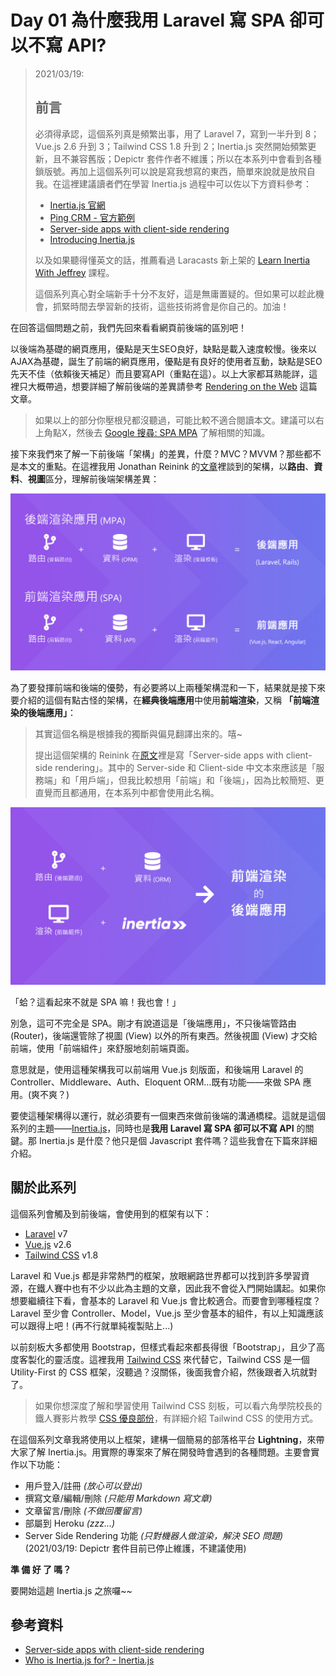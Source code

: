 # Day 01 為什麼我用 Laravel 寫 SPA 卻可以不寫 API?

> 2021/03/19:
>
> ## 前言
>
> 必須得承認，這個系列真是頻繁出事，用了 Laravel 7，寫到一半升到 8；Vue.js 2.6 升到 3；Tailwind CSS 1.8 升到 2；Inertia.js 突然開始頻繁更新，且不兼容舊版；Depictr 套件作者不維護；所以在本系列中會看到各種鎖版號。再加上這個系列可以說是寫我想寫的東西，簡單來說就是放飛自我。在這裡建議讀者們在學習 Inertia.js 過程中可以佐以下方資料參考：
>
> * [Inertia.js 官網](https://inertiajs.com/)
> * [Ping CRM - 官方範例](https://demo.inertiajs.com/)
> * [Server-side apps with client-side rendering](https://reinink.ca/articles/server-side-apps-with-client-side-rendering)
> * [Introducing Inertia.js](https://reinink.ca/articles/introducing-inertia-js)
>
> 以及如果聽得懂英文的話，推薦看過 Laracasts 新上架的 [Learn Inertia With Jeffrey](https://laracasts.com/series/learn-inertia-with-jeffrey) 課程。
>
> 這個系列真心對全端新手十分不友好，這是無庸置疑的。但如果可以趁此機會，抓緊時間去學習新的技術，這些技術將會是你自己的。加油！

在回答這個問題之前，我們先回來看看網頁前後端的區別吧！

以後端為基礎的網頁應用，優點是天生SEO良好，缺點是載入速度較慢。後來以AJAX為基礎，誕生了前端的網頁應用，優點是有良好的使用者互動，缺點是SEO先天不佳（依賴後天補足）而且要寫API（重點在這）。以上大家都耳熟能詳，這裡只大概帶過，想要詳細了解前後端的差異請參考 [Rendering on the Web](https://developers.google.com/web/updates/2019/02/rendering-on-the-web) 這篇文章。

> 如果以上的部分你壓根兒都沒聽過，可能比較不適合閱讀本文。建議可以右上角點X，然後去 [Google 搜尋: SPA MPA](https://www.google.com/search?q=spa+mpa) 了解相關的知識。

接下來我們來了解一下前後端「架構」的差異，什麼？MVC？MVVM？那些都不是本文的重點。在這裡我用 Jonathan Reinink 的[文章](https://reinink.ca/articles/server-side-apps-with-client-side-rendering)裡談到的架構，以**路由**、**資料**、**視圖**區分，理解前後端架構差異：

![前後端架構差異](../images/day01-01.jpg)

為了要發揮前端和後端的優勢，有必要將以上兩種架構混和一下，結果就是接下來要介紹的這個有點古怪的架構，在**經典後端應用**中使用**前端渲染**，又稱 **「前端渲染的後端應用」**：

> 其實這個名稱是根據我的獨斷與偏見翻譯出來的。嘻~
>
> 提出這個架構的 Reinink 在[原文](https://reinink.ca/articles/server-side-apps-with-client-side-rendering)裡是寫「Server-side apps with client-side rendering」。其中的 Server-side 和 Client-side 中文本來應該是「服務端」和「用戶端」，但我比較想用「前端」和「後端」，因為比較簡短、更直覺而且都通用，在本系列中都會使用此名稱。

![後端路由+ORM資料+前端組件渲染=前端渲染的後端應用架構](../images/day01-02.jpg)

「蛤？這看起來不就是 SPA 嘛！我也會！」

別急，這可不完全是 SPA。剛才有說道這是「後端應用」，不只後端管路由 (Router)，後端還管除了視圖 (View) 以外的所有東西。然後視圖 (View) 才交給前端，使用「前端組件」來舒服地刻前端頁面。

意思就是，使用這種架構我可以前端用 Vue.js 刻版面，和後端用 Laravel 的 Controller、Middleware、Auth、Eloquent ORM...既有功能——來做 SPA 應用。(爽不爽？)

要使這種架構得以運行，就必須要有一個東西來做前後端的溝通橋樑。這就是這個系列的主題——[Inertia.js](https://inertiajs.com/)，同時也是**我用 Laravel 寫 SPA 卻可以不寫 API** 的關鍵。那 Inertia.js 是什麼？他只是個 Javascript 套件嗎？這些我會在下篇來詳細介紹。

## 關於此系列

這個系列會觸及到前後端，會使用到的框架有以下：

* [Laravel](https://laravel.com/) v7
* [Vue.js](https://cn.vuejs.org/) v2.6
* [Tailwind CSS](https://tailwindcss.com/) v1.8

Laravel 和 Vue.js 都是非常熱門的框架，放眼網路世界都可以找到許多學習資源，在鐵人賽中也有不少以此為主題的文章，因此我不會從入門開始講起。如果你想要繼續往下看，會基本的 Laravel 和 Vue.js 會比較適合。而要會到哪種程度？Laravel 至少會 Controller、Model，Vue.js 至少會基本的組件，有以上知識應該可以跟得上吧！(再不行就單純複製貼上...)

以前刻板大多都使用 Bootstrap，但樣式看起來都長得很「Bootstrap」，且少了高度客製化的靈活度。這裡我用 [Tailwind CSS](https://tailwindcss.com/) 來代替它，Tailwind CSS 是一個 Utility-First 的 CSS 框架，沒聽過？沒關係，後面我會介紹，然後跟者入坑就對了。

> 如果你想深度了解和學習使用 Tailwind CSS 刻板，可以看六角學院校長的鐵人賽影片教學 [CSS 優良部份](https://ithelp.ithome.com.tw/users/20040221/ironman/3567)，有詳細介紹 Tailwind CSS 的使用方式。

在這個系列文章我將使用以上框架，建構一個簡易的部落格平台 **Lightning**，來帶大家了解 Inertia.js。用實際的專案來了解在開發時會遇到的各種問題。主要會實作以下功能：

* 用戶登入/註冊 *(放心可以登出)*
* 撰寫文章/編輯/刪除 *(只能用 Markdown 寫文章)*
* 文章留言/刪除 *(不做回覆留言)*
* 部屬到 Heroku *(zzz...)*
* Server Side Rendering 功能 *(只對機器人做渲染，解決 SEO 問題)* (2021/03/19: Depictr 套件目前已停止維護，不建議使用)

**準 備 好 了 嗎？**

要開始這趟 Inertia.js 之旅囉~~

## 參考資料

* [Server-side apps with client-side rendering](https://reinink.ca/articles/server-side-apps-with-client-side-rendering)
* [Who is Inertia.js for? - Inertia.js](https://inertiajs.com/who-is-it-for)
